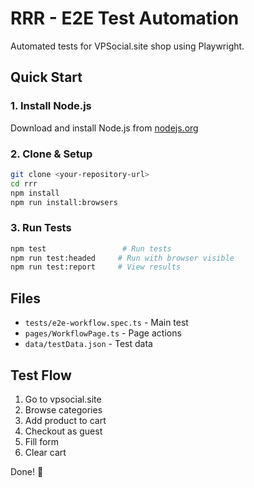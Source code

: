 # RRR - E2E Test Automation

Automated tests for VPSocial.site shop using Playwright.

## Quick Start

### 1. Install Node.js
Download and install Node.js from [nodejs.org](https://nodejs.org/)

### 2. Clone & Setup
```bash
git clone <your-repository-url>
cd rrr
npm install
npm run install:browsers
```

### 3. Run Tests
```bash
npm test                 # Run tests
npm run test:headed     # Run with browser visible
npm run test:report     # View results
```

## Files
- `tests/e2e-workflow.spec.ts` - Main test
- `pages/WorkflowPage.ts` - Page actions
- `data/testData.json` - Test data

## Test Flow
1. Go to vpsocial.site
2. Browse categories
3. Add product to cart
4. Checkout as guest
5. Fill form
6. Clear cart

Done! 🎉
